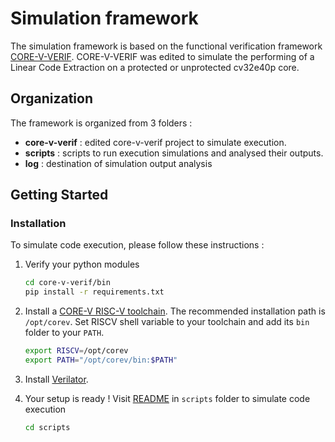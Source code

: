 # Simulation framework

The simulation framework is based on the functional verification framework [CORE-V-VERIF](https://github.com/openhwgroup/core-v-verif). CORE-V-VERIF was edited to simulate the performing of a Linear Code Extraction on a protected or unprotected cv32e40p core.


## Organization

The framework is organized from 3 folders :
- **core-v-verif** : edited core-v-verif project to simulate execution.
- **scripts** : scripts to run execution simulations and analysed their outputs.
- **log** : destination of simulation output analysis


## Getting Started

### Installation

To simulate code execution, please follow these instructions :

1. Verify your python modules
   ```sh
   cd core-v-verif/bin
   pip install -r requirements.txt
   ```

2. Install a [CORE-V RISC-V toolchain](https://www.embecosm.com/resources/tool-chain-downloads/#corev). The recommended installation path is `/opt/corev`. Set RISCV shell variable to your toolchain and add its `bin` folder to your `PATH`.
   ```sh
   export RISCV=/opt/corev
   export PATH="/opt/corev/bin:$PATH"
   ```

3. Install [Verilator](https://veripool.org/guide/latest/install.html).

4. Your setup is ready ! Visit [README](scripts/README.md) in `scripts` folder to simulate code execution
   ```sh
   cd scripts
   ```
